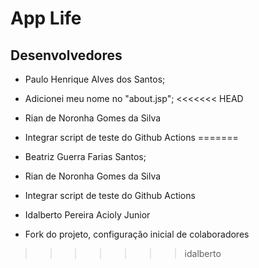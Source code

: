 # App Life

## Desenvolvedores

- Paulo Henrique Alves dos Santos;
- Adicionei meu nome no "about.jsp";
<<<<<<< HEAD

- Rian de Noronha Gomes da Silva
- Integrar script de teste do Github Actions
=======
- Beatriz Guerra Farias Santos;
- Rian de Noronha Gomes da Silva
- Integrar script de teste do Github Actions
- Idalberto Pereira Acioly Junior
- Fork do projeto, configuração inicial de colaboradores
>>>>>>> idalberto

